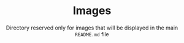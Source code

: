 <div align=center>

# Images

Directory reserved only for images that will be displayed in the main `README.md` file

</div>